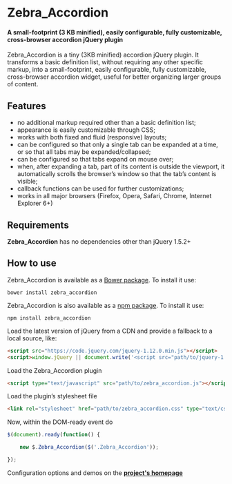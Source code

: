 # Zebra_Accordion

#### A small-footprint (3 KB minified), easily configurable, fully customizable, cross-browser accordion jQuery plugin

Zebra_Accordion is a tiny (3KB minified) accordion jQuery plugin. It transforms a basic definition list, without requiring any other specific markup, into a small-footprint, easily configurable, fully customizable, cross-browser accordion widget, useful for better organizing larger groups of content.

## Features

 - no additional markup required other than a basic definition list;
 - appearance is easily customizable through CSS;
 - works with both fixed and fluid (responsive) layouts;
 - can be configured so that only a single tab can be expanded at a time, or so that all tabs may be expanded/collapsed;
 - can be configured so that tabs expand on mouse over;
 - when, after expanding a tab, part of its content is outside the viewport, it automatically scrolls the browser’s window so that the tab’s content is visible;
 - callback functions can be used for further customizations;
 - works in all major browsers (Firefox, Opera, Safari, Chrome, Internet Explorer 6+)

## Requirements

**Zebra_Accordion** has no dependencies other than jQuery 1.5.2+

## How to use

Zebra_Accordion is available as a [Bower package](http://bower.io/). To install it use:

```
bower install zebra_accordion
```

Zebra_Accordion is also available as a [npm package](https://www.npmjs.com/). To install it use:

```
npm install zebra_accordion
```

Load the latest version of jQuery from a CDN and provide a fallback to a local source, like:

```html
<script src="https://code.jquery.com/jquery-1.12.0.min.js"></script>
<script>window.jQuery || document.write('<script src="path/to/jquery-1.12.0.js"><\/script>')</script>
```

Load the Zebra_Accordion plugin

```html
<script type="text/javascript" src="path/to/zebra_accordion.js"></script>
```

Load the plugin’s stylesheet file

```html
<link rel="stylesheet" href="path/to/zebra_accordion.css" type="text/css">
```

Now, within the DOM-ready event do

```javascript
$(document).ready(function() {

    new $.Zebra_Accordion($('.Zebra_Accordion'));

});
```
Configuration options and demos on the **[project's homepage](http://stefangabos.ro/jquery/zebra-accordion/)**
